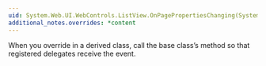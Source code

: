 ```yaml
---
uid: System.Web.UI.WebControls.ListView.OnPagePropertiesChanging(System.Web.UI.WebControls.PagePropertiesChangingEventArgs)
additional_notes.overrides: *content
---
```


<p>When you override <xref href="System.Web.UI.WebControls.ListView.OnPagePropertiesChanging(System.Web.UI.WebControls.PagePropertiesChangingEventArgs)"></xref> in a derived class, call the base class’s <xref href="System.Web.UI.WebControls.ListView.OnPagePropertiesChanging(System.Web.UI.WebControls.PagePropertiesChangingEventArgs)"></xref> method so that registered delegates receive the event.</p>


